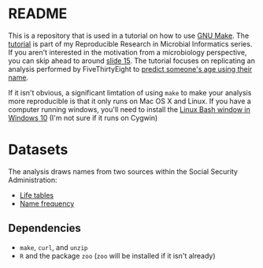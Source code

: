 # README

This is a repository that is used in a tutorial on how to use [GNU Make](https://www.gnu.org/software/make/). The [tutorial](http://www.riffomonas.org/tutorials/make/#1) is part of my Reproducible Research in Microbial Informatics series. If you aren't interested in the motivation from a microbiology perspective, you can skip ahead to around [slide 15](http://www.riffomonas.org/tutorials/make/#22). The tutorial focuses on replicating an analysis performed by FiveThirtyEight to [predict someone's age using their name](http://fivethirtyeight.com/features/how-to-tell-someones-age-when-all-you-know-is-her-name/).

If it isn't obvious, a significant limtation of using `make` to make your analysis more reproducible is that it only runs on Mac OS X and Linux. If you have a computer running windows, you'll need to install the [Linux Bash window in Windows 10](https://www.google.com/search?rls=en&q=bash+on+windows&ie=UTF-8&oe=UTF-8) (I'm not sure if it runs on Cygwin)


# Datasets

The analysis draws names from two sources within the Social Security Administration:
* [Life tables](http://www.ssa.gov/oact/NOTES/as120/LifeTables_Tbl_7.html)
* [Name frequency](https://www.ssa.gov/oact/babynames/limits.html)


## Dependencies
* `make`, `curl`, and `unzip`
* `R` and the package `zoo` (`zoo` will be installed if it isn't already)
